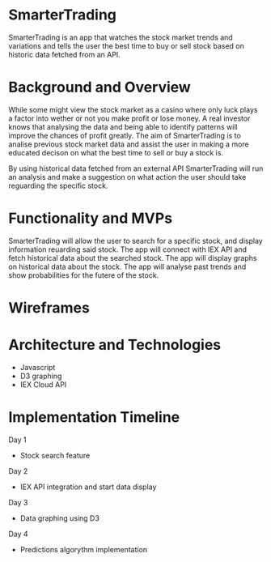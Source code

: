 # SmarterTrading

SmarterTrading is an app that watches the stock market trends and variations and tells the user the best time to buy or sell stock based on historic data fetched from an API.

# Background and Overview

While some might view the stock market as a casino where only luck plays a factor into wether or not you make profit or lose money. A real investor knows that analysing the data and being able to identify patterns will improve the chances of profit greatly.  The aim of SmarterTrading is to analise previous stock market data and assist the user in making a more educated decison on what the best time to sell or buy a stock is.

By using historical data fetched from an external API SmarterTrading will run an analysis and make a suggestion on what action the user should take reguarding the specific stock.

# Functionality and MVPs

SmarterTrading will allow the user to search for a specific stock, and display information reuarding said stock.
The app will connect with IEX API and fetch historical data about the searched stock.
The app will display graphs on historical data about the stock.
The app will analyse past trends and show probabilities for the futere of the stock.

# Wireframes

# Architecture and Technologies

* Javascript
* D3 graphing
* IEX Cloud API

# Implementation Timeline

Day 1
* Stock search feature

Day 2
* IEX API integration and start data display

Day 3
* Data graphing using D3

Day 4
* Predictions algorythm implementation
